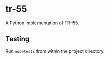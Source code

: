 # tr-55

A Python implementation of TR-55.

## Testing

Run `nosetests` from within the project directory.
